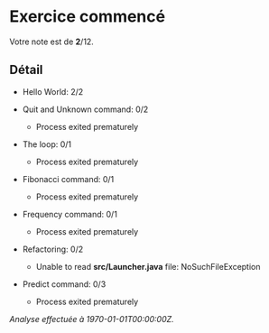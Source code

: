 # Exercice commencé
Votre note est de **2**/12.

## Détail
* Hello World: 2/2
* Quit and Unknown command: 0/2
    * Process exited prematurely

* The loop: 0/1
    * Process exited prematurely

* Fibonacci command: 0/1
    * Process exited prematurely

* Frequency command: 0/1
    * Process exited prematurely

* Refactoring: 0/2
    * Unable to read **src/Launcher.java** file: NoSuchFileException

* Predict command: 0/3
    * Process exited prematurely



*Analyse effectuée à 1970-01-01T00:00:00Z.*
